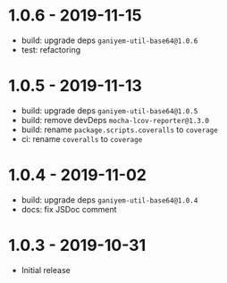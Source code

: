 # 1.0.6 - 2019-11-15

- build: upgrade deps `ganiyem-util-base64@1.0.6`
- test: refactoring

# 1.0.5 - 2019-11-13

- build: upgrade deps `ganiyem-util-base64@1.0.5`
- build: remove devDeps `mocha-lcov-reporter@1.3.0`
- build: rename `package.scripts.coveralls` to `coverage`
- ci: rename `coveralls` to `coverage`

# 1.0.4 - 2019-11-02

- build: upgrade deps `ganiyem-util-base64@1.0.4`
- docs: fix JSDoc comment

# 1.0.3 - 2019-10-31

- Initial release